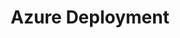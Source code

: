 ---
title: Azure Deployment
description: Learn how to deploy Pachyderm on Microsoft Azure.
author:
tags: ["2.3.x", "deployment", "cloud",  "azure",]
categories:
series:
date:
weight: 2
---